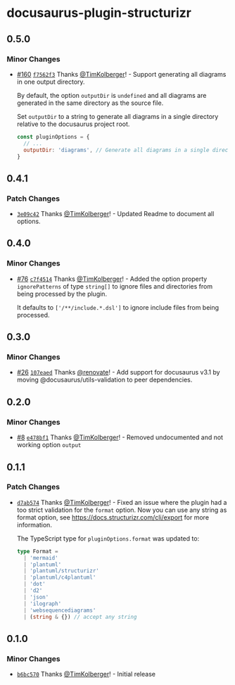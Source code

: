 # docusaurus-plugin-structurizr

## 0.5.0

### Minor Changes

- [#160](https://github.com/TimKolberger/docusaurus-plugin-structurizr/pull/160)
  [`f7562f3`](https://github.com/TimKolberger/docusaurus-plugin-structurizr/commit/f7562f381014db34c757698aa9956c7b5b777f68)
  Thanks [@TimKolberger](https://github.com/TimKolberger)! - Support generating all diagrams in one
  output directory.

  By default, the option `outputDir` is `undefined` and all diagrams are generated in the same
  directory as the source file.

  Set `outputDir` to a string to generate all diagrams in a single directory relative to the
  docusaurus project root.

  ```js
  const pluginOptions = {
    // ...
    outputDir: 'diagrams', // Generate all diagrams in a single directory. E.g. "diagrams".
  }
  ```

## 0.4.1

### Patch Changes

- [`3e09c42`](https://github.com/TimKolberger/docusaurus-plugin-structurizr/commit/3e09c426623838e52be4cc90295c0c39f2dfe265)
  Thanks [@TimKolberger](https://github.com/TimKolberger)! - Updated Readme to document all options.

## 0.4.0

### Minor Changes

- [#76](https://github.com/TimKolberger/docusaurus-plugin-structurizr/pull/76)
  [`c7f4514`](https://github.com/TimKolberger/docusaurus-plugin-structurizr/commit/c7f451423bbd873ff0a55108c8f9ddeab8823ba0)
  Thanks [@TimKolberger](https://github.com/TimKolberger)! - Added the option property
  `ignorePatterns` of type `string[]` to ignore files and directories from being processed by the
  plugin.

  It defaults to `['/**/include.*.dsl']` to ignore include files from being processed.

## 0.3.0

### Minor Changes

- [#26](https://github.com/TimKolberger/docusaurus-plugin-structurizr/pull/26)
  [`107eaed`](https://github.com/TimKolberger/docusaurus-plugin-structurizr/commit/107eaedb7f109431b24b531cf40f45cd2eda0080)
  Thanks [@renovate](https://github.com/apps/renovate)! - Add support for docusaurus v3.1 by moving
  @docusaurus/utils-validation to peer dependencies.

## 0.2.0

### Minor Changes

- [#8](https://github.com/TimKolberger/docusaurus-plugin-structurizr/pull/8)
  [`e478bf1`](https://github.com/TimKolberger/docusaurus-plugin-structurizr/commit/e478bf1f58179acd64ee99a7433fa06fd3e62922)
  Thanks [@TimKolberger](https://github.com/TimKolberger)! - Removed undocumented and not working
  option `output`

## 0.1.1

### Patch Changes

- [`d7ab574`](https://github.com/TimKolberger/docusaurus-plugin-structurizr/commit/d7ab574527e9ae5f5c6e5b47ebdf51eedff4694c)
  Thanks [@TimKolberger](https://github.com/TimKolberger)! - Fixed an issue where the plugin had a
  too strict validation for the `format` option. Now you can use any string as format option, see
  https://docs.structurizr.com/cli/export for more information.

  The TypeScript type for `pluginOptions.format` was updated to:

  ```ts
  type Format =
    | 'mermaid'
    | 'plantuml'
    | 'plantuml/structurizr'
    | 'plantuml/c4plantuml'
    | 'dot'
    | 'd2'
    | 'json'
    | 'ilograph'
    | 'websequencediagrams'
    | (string & {}) // accept any string
  ```

## 0.1.0

### Minor Changes

- [`b6bc570`](https://github.com/TimKolberger/docusaurus-plugin-structurizr/commit/b6bc5707350ecec973db14c3e2c402fa19228b2f)
  Thanks [@TimKolberger](https://github.com/TimKolberger)! - Initial release
